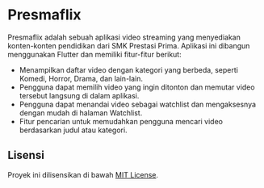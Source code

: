 # Presmaflix

Presmaflix adalah sebuah aplikasi video streaming yang menyediakan konten-konten pendidikan dari SMK Prestasi Prima. Aplikasi ini dibangun menggunakan Flutter dan memiliki fitur-fitur berikut:

- Menampilkan daftar video dengan kategori yang berbeda, seperti Komedi, Horror, Drama, dan lain-lain.
- Pengguna dapat memilih video yang ingin ditonton dan memutar video tersebut langsung di dalam aplikasi.
- Pengguna dapat menandai video sebagai watchlist dan mengaksesnya dengan mudah di halaman Watchlist.
- Fitur pencarian untuk memudahkan pengguna mencari video berdasarkan judul atau kategori.

## Lisensi

Proyek ini dilisensikan di bawah [MIT License](LICENSE).
